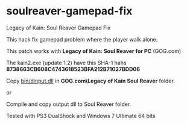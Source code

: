 # soulreaver-gamepad-fix
Legacy of Kain: Soul Reaver Gamepad Fix

This hack fix gamepad problem where the player walk alone.

This patch works with **Legacy of Kain: Soul Reaver for PC** (GOG.com)

The kain2.exe (update 1.2) have this SHA-1 hahs **8738663CB608C4743618523BFA212B71027BDD06**

Copy [bin/dinput.dll](https://github.com/theafien/soulreaver-gamepad-fix/blob/master/bin/dinput.dll?raw=true) in **GOG.com\Legacy of Kain Soul Reaver** folder.

or

Compile and copy output dll to Soul Reaver folder.


Tested with PS3 DualShock and Windows 7 Ultimate 64 bits